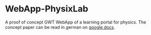 WebApp-PhysixLab
================

A proof of concept GWT WebApp of a learning portal for physics.
The concept paper can be read in german on [google docs](https://docs.google.com/document/d/1JOPu-XZuLoj8gPSwDkIUQy5N7upPEbtZQ9EPS6-6UtM/edit?usp=sharing).
